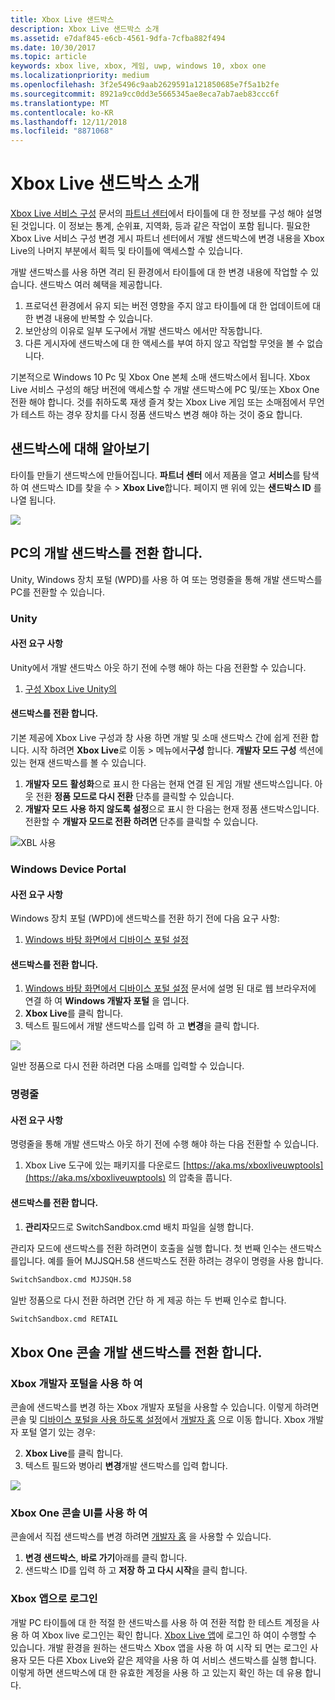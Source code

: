 ```yaml
---
title: Xbox Live 샌드박스
description: Xbox Live 샌드박스 소개
ms.assetid: e7daf845-e6cb-4561-9dfa-7cfba882f494
ms.date: 10/30/2017
ms.topic: article
keywords: xbox live, xbox, 게임, uwp, windows 10, xbox one
ms.localizationpriority: medium
ms.openlocfilehash: 3f2e5496c9aab2629591a121850685e7f5a1b2fe
ms.sourcegitcommit: 8921a9cc0dd3e5665345ae8eca7ab7aeb83ccc6f
ms.translationtype: MT
ms.contentlocale: ko-KR
ms.lasthandoff: 12/11/2018
ms.locfileid: "8871068"
---
```

# <a name="xbox-live-sandboxes-introduction"></a>Xbox Live 샌드박스 소개

[Xbox Live 서비스 구성](xbox-live-service-configuration-creators.md) 문서의 [파트너 센터](https://partner.microsoft.com/dashboard)에서 타이틀에 대 한 정보를 구성 해야 설명 된 것입니다. 이 정보는 통계, 순위표, 지역화, 등과 같은 작업이 포함 됩니다. 필요한 Xbox Live 서비스 구성 변경 게시 파트너 센터에서 개발 샌드박스에 변경 내용을 Xbox Live의 나머지 부분에서 획득 및 타이틀에 액세스할 수 있습니다.

개발 샌드박스를 사용 하면 격리 된 환경에서 타이틀에 대 한 변경 내용에 작업할 수 있습니다. 샌드박스 여러 혜택을 제공합니다.

1. 프로덕션 환경에서 유지 되는 버전 영향을 주지 않고 타이틀에 대 한 업데이트에 대 한 변경 내용에 반복할 수 있습니다.
2. 보안상의 이유로 일부 도구에서 개발 샌드박스 에서만 작동합니다.
3. 다른 게시자에 샌드박스에 대 한 액세스를 부여 하지 않고 작업할 무엇을 볼 수 없습니다.

기본적으로 Windows 10 Pc 및 Xbox One 본체 소매 샌드박스에서 됩니다. Xbox Live 서비스 구성의 해당 버전에 액세스할 수 개발 샌드박스에 PC 및/또는 Xbox One 전환 해야 합니다. 것를 취하도록 재생 즐겨 찾는 Xbox Live 게임 또는 소매점에서 무언가 테스트 하는 경우 장치를 다시 정품 샌드박스 변경 해야 하는 것이 중요 합니다.

## <a name="finding-out-about-your-sandbox"></a>샌드박스에 대해 알아보기

타이틀 만들기 샌드박스에 만들어집니다. **파트너 센터** 에서 제품을 열고 **서비스**를 탐색 하 여 샌드박스 ID를 찾을 수 > **Xbox Live**합니다. 페이지 맨 위에 있는 **샌드박스 ID** 를 나열 됩니다.

![](../images/getting_started/devcenter_sandbox_id.png)

## <a name="switch-your-pcs-development-sandbox"></a>PC의 개발 샌드박스를 전환 합니다.
Unity, Windows 장치 포털 (WPD)를 사용 하 여 또는 명령줄을 통해 개발 샌드박스를 PC를 전환할 수 있습니다.

### <a name="unity"></a>Unity

#### <a name="prerequisites"></a>사전 요구 사항
Unity에서 개발 샌드박스 아웃 하기 전에 수행 해야 하는 다음 전환할 수 있습니다.

1. [구성 Xbox Live Unity의](configure-xbox-live-in-unity.md)

#### <a name="switch-sandboxes"></a>샌드박스를 전환 합니다.
기본 제공에 Xbox Live 구성과 창 사용 하면 개발 및 소매 샌드박스 간에 쉽게 전환 합니다. 시작 하려면 **Xbox Live**로 이동 > 메뉴에서**구성** 합니다. **개발자 모드 구성** 섹션에 있는 현재 샌드박스를 볼 수 있습니다.

1. **개발자 모드** **활성화**으로 표시 한 다음는 현재 연결 된 게임 개발 샌드박스입니다. 아웃 전환 **정품 모드로 다시 전환** 단추를 클릭할 수 있습니다.
2. **개발자 모드** **사용 하지 않도록 설정**으로 표시 한 다음는 현재 정품 샌드박스입니다. 전환할 수 **개발자 모드로 전환 하려면** 단추를 클릭할 수 있습니다.

![XBL 사용](../images/unity/unity-xbl-dev-mode.PNG)

### <a name="windows-device-portal"></a>Windows Device Portal

#### <a name="prerequisites"></a>사전 요구 사항
Windows 장치 포털 (WPD)에 샌드박스를 전환 하기 전에 다음 요구 사항:

1. [Windows 바탕 화면에서 디바이스 포털 설정](https://msdn.microsoft.com/en-us/windows/uwp/debug-test-perf/device-portal-desktop)

#### <a name="switch-sandboxes"></a>샌드박스를 전환 합니다.

1. [Windows 바탕 화면에서 디바이스 포털 설정](https://msdn.microsoft.com/en-us/windows/uwp/debug-test-perf/device-portal-desktop) 문서에 설명 된 대로 웹 브라우저에 연결 하 여 **Windows 개발자 포털** 을 엽니다.
2. **Xbox Live**를 클릭 합니다.
3. 텍스트 필드에서 개발 샌드박스를 입력 하 고 **변경**을 클릭 합니다.

![](../images/getting_started/wdp_switch_sandbox.png)

일반 정품으로 다시 전환 하려면 다음 소매를 입력할 수 있습니다.

### <a name="command-line"></a>명령줄

#### <a name="prerequisites"></a>사전 요구 사항
명령줄을 통해 개발 샌드박스 아웃 하기 전에 수행 해야 하는 다음 전환할 수 있습니다.

1. Xbox Live 도구에 있는 패키지를 다운로드 [https://aka.ms/xboxliveuwptools](https://aka.ms/xboxliveuwptools) 의 압축을 풉니다.

#### <a name="switch-sandboxes"></a>샌드박스를 전환 합니다.
1. **관리자**모드로 SwitchSandbox.cmd 배치 파일을 실행 합니다.

관리자 모드에 샌드박스를 전환 하려면이 호출을 실행 합니다. 첫 번째 인수는 샌드박스를입니다. 예를 들어 MJJSQH.58 샌드박스도 전환 하려는 경우이 명령을 사용 합니다.

```cmd
SwitchSandbox.cmd MJJSQH.58
```

일반 정품으로 다시 전환 하려면 간단 하 게 제공 하는 두 번째 인수로 합니다.

```cmd
SwitchSandbox.cmd RETAIL
```

## <a name="switch-your-xbox-one-console-development-sandbox"></a>Xbox One 콘솔 개발 샌드박스를 전환 합니다.

### <a name="using-xbox-dev-portal"></a>Xbox 개발자 포털을 사용 하 여

콘솔에 샌드박스를 변경 하는 Xbox 개발자 포털을 사용할 수 있습니다. 이렇게 하려면 콘솔 및 [디바이스 포털을 사용 하도록 설정](https://docs.microsoft.com/windows/uwp/debug-test-perf/device-portal-xbox)에서 [개발자 홈](https://docs.microsoft.com/windows/uwp/xbox-apps/dev-home) 으로 이동 합니다. Xbox 개발자 포털 열기 있는 경우:

2. **Xbox Live**를 클릭 합니다.
3. 텍스트 필드와 병아리 **변경**개발 샌드박스를 입력 합니다.

![](../images/getting_started/xdp_switch_sandbox.png)

### <a name="using-xbox-one-console-ui"></a>Xbox One 콘솔 UI를 사용 하 여

콘솔에서 직접 샌드박스를 변경 하려면 [개발자 홈](https://docs.microsoft.com/windows/uwp/xbox-apps/dev-home) 을 사용할 수 있습니다.

1. **변경 샌드박스**, **바로 가기**아래를 클릭 합니다.
2. 샌드박스 ID를 입력 하 고 **저장 하 고 다시 시작**을 클릭 합니다.

### <a name="sign-in-with-the-xbox-app"></a>Xbox 앱으로 로그인

개발 PC 타이틀에 대 한 적절 한 샌드박스를 사용 하 여 전환 적합 한 테스트 계정을 사용 하 여 Xbox live 로그인는 확인 합니다. [Xbox Live 앱](https://www.xbox.com/en-US/xbox-app)에 로그인 하 여이 수행할 수 있습니다. 개발 환경을 원하는 샌드박스 Xbox 앱을 사용 하 여 시작 되 면는 로그인 사용자 모든 다른 Xbox Live와 같은 제약을 사용 하 여 서비스 샌드박스를 실행 합니다. 이렇게 하면 샌드박스에 대 한 유효한 계정을 사용 하 고 있는지 확인 하는 데 유용 합니다.
